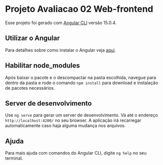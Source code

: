 # Projeto Avaliacao 02 Web-frontend

Esse projeto foi gerado com [Angular CLI](https://github.com/angular/angular-cli) versão 15.0.4.

## Utilizar o Angular
Para detalhes sobre como instalar o Angular veja [aqui](https://angular.io/guide/setup-local).

## Habilitar node_modules
Após baixar o pacote e o descompactar na pasta escolhida, navegue para dentro da pasta e rode o comando `npm install` para download e instalação de pacotes necessários.

## Server de desenvolvimento

Use `ng serve` para gerar um server de desenvolvimento. Vá até o endereço `http://localhost:4200/` no seu browser. A aplicação irá recarregar automaticamente caso haja alguma mudança nos arquivos.

## Ajuda

Para mais ajuda com comandos do Angular CLI, digite `ng help` no seu terminal.
